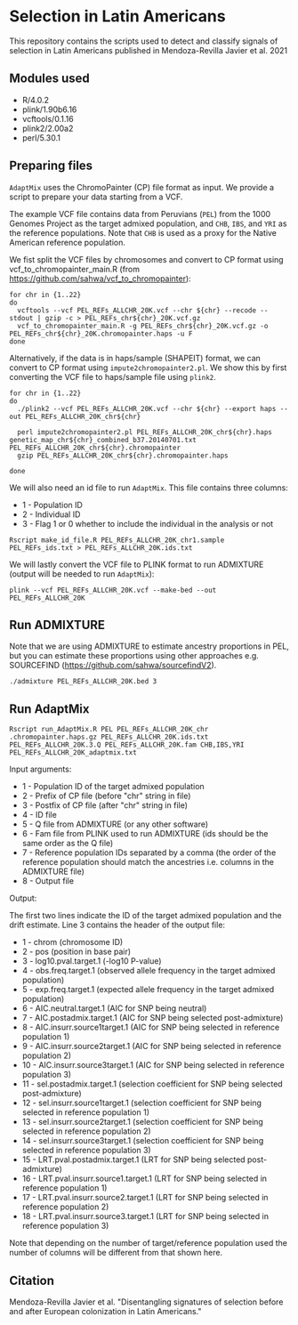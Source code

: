 # Selection in Latin Americans
This repository contains the scripts used to detect and classify signals of selection in Latin Americans published in Mendoza-Revilla Javier et al. 2021

## Modules used
* R/4.0.2
* plink/1.90b6.16
* vcftools/0.1.16
* plink2/2.00a2
* perl/5.30.1

## Preparing files
`AdaptMix` uses the ChromoPainter (CP) file format as input. We provide a script to prepare your data starting from a VCF. 

The example VCF file contains data from Peruvians (`PEL`) from the 1000 Genomes Project as the target admixed population, and `CHB`, `IBS`, and `YRI` as the reference populations. Note that `CHB` is used as a proxy for the Native American reference population.

We fist split the VCF files by chromosomes and convert to CP format using vcf_to_chromopainter_main.R (from https://github.com/sahwa/vcf_to_chromopainter):

```
for chr in {1..22}
do
  vcftools --vcf PEL_REFs_ALLCHR_20K.vcf --chr ${chr} --recode --stdout | gzip -c > PEL_REFs_chr${chr}_20K.vcf.gz 
  vcf_to_chromopainter_main.R -g PEL_REFs_chr${chr}_20K.vcf.gz -o PEL_REFs_chr${chr}_20K.chromopainter.haps -u F
done
```

Alternatively, if the data is in haps/sample (SHAPEIT) format, we can convert to CP format using `impute2chromopainter2.pl`. We show this by first converting the VCF file to haps/sample file using `plink2`.

```
for chr in {1..22}
do
  ./plink2 --vcf PEL_REFs_ALLCHR_20K.vcf --chr ${chr} --export haps --out PEL_REFs_ALLCHR_20K_chr${chr}

  perl impute2chromopainter2.pl PEL_REFs_ALLCHR_20K_chr${chr}.haps genetic_map_chr${chr}_combined_b37.20140701.txt PEL_REFs_ALLCHR_20K_chr${chr}.chromopainter
  gzip PEL_REFs_ALLCHR_20K_chr${chr}.chromopainter.haps

done
```


We will also need an id file to run `AdaptMix`. This file contains three columns:
* 1 - Population ID
* 2 - Individual ID
* 3 - Flag 1 or 0 whether to include the individual in the analysis or not

```
Rscript make_id_file.R PEL_REFs_ALLCHR_20K_chr1.sample PEL_REFs_ids.txt > PEL_REFs_ALLCHR_20K.ids.txt
```


We will lastly convert the VCF file to PLINK format to run ADMIXTURE (output will be needed to run `AdaptMix`):

```
plink --vcf PEL_REFs_ALLCHR_20K.vcf --make-bed --out PEL_REFs_ALLCHR_20K
```

## Run ADMIXTURE 
Note that we are using ADMIXTURE to estimate ancestry proportions in PEL, but you can estimate these proportions using other approaches e.g. SOURCEFIND (https://github.com/sahwa/sourcefindV2).

```
./admixture PEL_REFs_ALLCHR_20K.bed 3
```

## Run AdaptMix

```
Rscript run_AdaptMix.R PEL PEL_REFs_ALLCHR_20K_chr .chromopainter.haps.gz PEL_REFs_ALLCHR_20K.ids.txt PEL_REFs_ALLCHR_20K.3.Q PEL_REFs_ALLCHR_20K.fam CHB,IBS,YRI PEL_REFs_ALLCHR_20K_adaptmix.txt 
```

Input arguments:
* 1 - Population ID of the target admixed population
* 2 - Prefix of CP file (before "chr" string in file)
* 3 - Postfix of CP file (after "chr" string in file)
* 4 - ID file
* 5 - Q file from ADMIXTURE (or any other software) 
* 6 - Fam file from PLINK used to run ADMIXTURE (ids should be the same order as the Q file)
* 7 - Reference population IDs separated by a comma (the order of the reference population should match the ancestries i.e. columns in the ADMIXTURE file)
* 8 - Output file

Output:

The first two lines indicate the ID of the target admixed population and the drift estimate.
Line 3 contains the header of the output file:

* 1 - chrom (chromosome ID)
* 2 - pos (position in base pair)
* 3 - log10.pval.target.1 (-log10 P-value)
* 4 - obs.freq.target.1 (observed allele frequency in the target admixed population)
* 5 - exp.freq.target.1 (expected allele frequency in the target admixed population)
* 6 - AIC.neutral.target.1 (AIC for SNP being neutral)
* 7 - AIC.postadmix.target.1 (AIC for SNP being selected post-admixture)
* 8 - AIC.insurr.source1target.1 (AIC for SNP being selected in reference population 1)
* 9 - AIC.insurr.source2target.1 (AIC for SNP being selected in reference population 2)
* 10 - AIC.insurr.source3target.1 (AIC for SNP being selected in reference population 3)
* 11 - sel.postadmix.target.1 (selection coefficient for SNP being selected post-admixture)
* 12 - sel.insurr.source1target.1 (selection coefficient for SNP being selected in reference population 1)
* 13 - sel.insurr.source2target.1 (selection coefficient for SNP being selected in reference population 2)
* 14 - sel.insurr.source3target.1 (selection coefficient for SNP being selected in reference population 3)
* 15 - LRT.pval.postadmix.target.1 (LRT for SNP being selected post-admixture)
* 16 - LRT.pval.insurr.source1.target.1 (LRT for SNP being selected in reference population 1)
* 17 - LRT.pval.insurr.source2.target.1 (LRT for SNP being selected in reference population 2)
* 18 - LRT.pval.insurr.source3.target.1 (LRT for SNP being selected in reference population 3)

Note that depending on the number of target/reference population used the number of columns will be different from that shown here.

## Citation
Mendoza-Revilla Javier et al. "Disentangling signatures of selection before and after European colonization in Latin Americans." 
